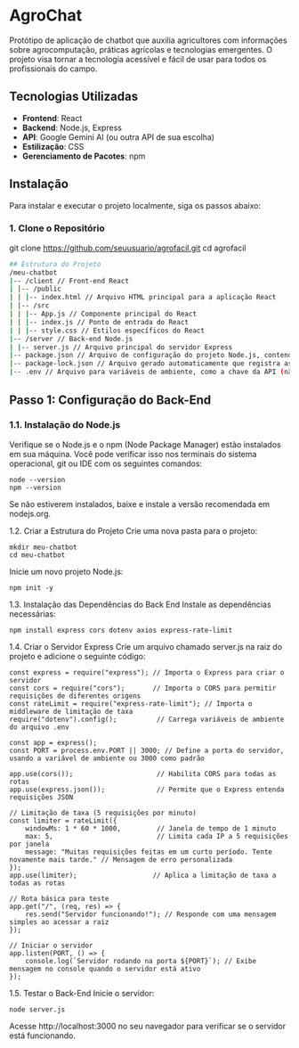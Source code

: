 # AgroChat
Protótipo de aplicação de chatbot que auxilia agricultores com informações sobre agrocomputação, práticas agrícolas e tecnologias emergentes.
O projeto visa tornar a tecnologia acessível e fácil de usar para todos os profissionais do campo.

## Tecnologias Utilizadas

- **Frontend**: React
- **Backend**: Node.js, Express
- **API**: Google Gemini AI (ou outra API de sua escolha)
- **Estilização**: CSS
- **Gerenciamento de Pacotes**: npm

## Instalação

Para instalar e executar o projeto localmente, siga os passos abaixo:

### 1. Clone o Repositório

git clone https://github.com/seuusuario/agrofacil.git
cd agrofacil
```bash
## Estrutura do Projeto
/meu-chatbot
|-- /client // Front-end React
| |-- /public
| | |-- index.html // Arquivo HTML principal para a aplicação React
| |-- /src
| | |-- App.js // Componente principal do React
| | |-- index.js // Ponto de entrada do React
| | |-- style.css // Estilos específicos do React
|-- /server // Back-end Node.js
| |-- server.js // Arquivo principal do servidor Express
|-- package.json // Arquivo de configuração do projeto Node.js, contendo dependências
|-- package-lock.json // Arquivo gerado automaticamente que registra as versões exatas das dependências instaladas
|-- .env // Arquivo para variáveis de ambiente, como a chave da API (não deve ser versionado)
```

## Passo 1: Configuração do Back-End

### 1.1. Instalação do Node.js
Verifique se o Node.js e o npm (Node Package Manager) estão instalados em sua máquina.
Você pode verificar isso nos terminais do sistema operacional, git ou IDE com os seguintes comandos:
```
node --version
npm --version
```
Se não estiverem instalados, baixe e instale a versão recomendada em nodejs.org.

1.2. Criar a Estrutura do Projeto
Crie uma nova pasta para o projeto:
```
mkdir meu-chatbot
cd meu-chatbot
```
Inicie um novo projeto Node.js:
```
npm init -y
```
1.3. Instalação das Dependências do Back End
Instale as dependências necessárias:
```
npm install express cors dotenv axios express-rate-limit
```
1.4. Criar o Servidor Express
Crie um arquivo chamado server.js na raiz do projeto e adicione o seguinte código:
```
const express = require("express"); // Importa o Express para criar o servidor
const cors = require("cors");       // Importa o CORS para permitir requisições de diferentes origens
const rateLimit = require("express-rate-limit"); // Importa o middleware de limitação de taxa
require("dotenv").config();          // Carrega variáveis de ambiente do arquivo .env

const app = express();
const PORT = process.env.PORT || 3000; // Define a porta do servidor, usando a variável de ambiente ou 3000 como padrão

app.use(cors());                     // Habilita CORS para todas as rotas
app.use(express.json());             // Permite que o Express entenda requisições JSON

// Limitação de taxa (5 requisições por minuto)
const limiter = rateLimit({
    windowMs: 1 * 60 * 1000,         // Janela de tempo de 1 minuto
    max: 5,                          // Limita cada IP a 5 requisições por janela
    message: "Muitas requisições feitas em um curto período. Tente novamente mais tarde." // Mensagem de erro personalizada
});
app.use(limiter);                   // Aplica a limitação de taxa a todas as rotas

// Rota básica para teste
app.get("/", (req, res) => {
    res.send("Servidor funcionando!"); // Responde com uma mensagem simples ao acessar a raiz
});

// Iniciar o servidor
app.listen(PORT, () => {
    console.log(`Servidor rodando na porta ${PORT}`); // Exibe mensagem no console quando o servidor está ativo
});
```
1.5. Testar o Back-End
Inicie o servidor:
```
node server.js
```
Acesse http://localhost:3000 no seu navegador para verificar se o servidor está funcionando.
